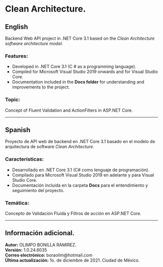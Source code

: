 <h1>Clean Architecture.</h1>

<h2>English</h2>
<p>Backend Web API project in .NET Core 3.1 based on the <i>Clean Architecture software architecture model.</i></p>

<h3>Features:</h3>
<ul type="square">
  <li>Developed in .NET Core 3.1 (C # as a programming language).</li>
  <li>Compiled for Microsoft Visual Studio 2019 onwards and for Visual Studio Core.</li>
  <li>Documentation included in the <b>Docs folder</b> for understanding and improvements to the project.</li>
</ul>

<h3>Topic:</h3>
<p>Concept of Fluent Validation and ActionFilters in ASP.NET Core.</p>

<hr/>

<h2>Spanish</h2>
<p>Proyecto de API web de backend en .NET Core 3.1 basado en el modelo de arquitectura de software <i>Clean Architecture.</i></p>

<h3>Características:</h3>
<ul type="square">
  <li>Desarrollado en .NET Core 3.1 (C# como lenguaje de programación).</b></li>
  <li>Compilado para Microsoft Visual Studio 2019 en adelante y para Visual Studio Core.</li>
  <li>Documentación incluida en la carpeta <b>Docs</b> para el entendimiento y seguimiento del proyecto.</li>
</ul>

<h3>Temática:</h3>
<p>Concepto de Validación Fluida y Filtros de acción en ASP.NET Core.</p>

<hr/>

<h2>Información adicional.</h2>
<strong>Autor:</strong> OLIMPO BONILLA RAMIREZ.<br/>
<strong>Versi&oacute;n:</strong> 1.0.24.6035 <br/>
<strong>Correo electr&oacute;nico:</strong> boraolim@hotmail.com <br />
<strong>&Uacute;ltima actualizaci&oacute;n:</strong> 1o. de diciembre de 2021. Ciudad de M&eacute;xico.